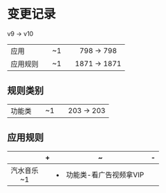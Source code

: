 # 变更记录

v9 -> v10

||||||
|-|:-:|:-:|:-:|:-:|
|应用||~1||798 -> 798|
|应用规则||~1||1871 -> 1871|

## 规则类别

||||||
|-|:-:|:-:|:-:|:-:|
|功能类||~1||203 -> 203|

## 应用规则

||+|~|-|
|:-:|-|-|-|
|汽水音乐<br>~1||<li>功能类-看广告视频拿VIP||

